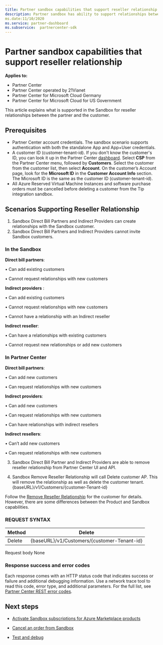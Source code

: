 ```yaml
---
title: Partner sandbox capabilities that support reseller relationship
description: Partner sandbox has ability to support relationships between the partner and the customer
ms.date:11/10/2020
ms.service: partner-dashboard
ms.subservice:  partnercenter-sdk
---
```


# Partner sandbox capabilities that support reseller relationship

**Applies to:**

- Partner Center
- Partner Center operated by 21Vianet
- Partner Center for Microsoft Cloud Germany
- Partner Center for Microsoft Cloud for US Government

This article explains what is supported in the Sandbox for reseller relationships between the partner and the customer. 

## Prerequisites

- Partner Center account credentials. The sandbox scenario supports authentication with both the standalone App and App+User credentials.
- A customer ID (customer-tenant-id). If you don't know the customer's ID, you can look it up in the Partner Center [dashboard](https://partner.microsoft.com/dashboard/home). Select **CSP** from the Partner Center menu, followed by **Customers**. Select the customer from the customer list, then select **Account**. On the customer’s Account page, look for the **Microsoft ID** in the **Customer Account Info** section. The Microsoft ID is the same as the customer ID (customer-tenant-id).
- All Azure Reserved Virtual Machine Instances and software purchase orders must be cancelled before deleting a customer from the Tip integration sandbox.

## Scenarios Supporting Reseller Relationship

1.	Sandbox Direct Bill Partners and Indirect Providers can create relationships with the Sandbox customer. 
2.	Sandbox Direct Bill Partners and Indirect Providers cannot invite Sandbox customers.



### In the Sandbox

**Direct bill partners**:

•	Can add existing customers

•	Cannot request relationships with new customers

**Indirect providers** :

•	Can add existing customers

•	Cannot request relationships with new customers

•	Cannot have a relationship with an Indirect reseller

**Indirect reseller**:

•	Can have a relationships with existing customers

•	Cannot request new relationships or add new customers

### In Partner Center

**Direct bill partners**:

•	Can add new customers

•	Can request relationships with new customers

**Indirect providers**:

•	Can add new customers

•	Can request relationships with new customers

•	Can have relationships with indirect resellers

**Indirect resellers**:

•	Can’t add new customers

•	Can request relationships with new customers

3. Sandbox Direct Bill Partner and Indirect Providers are able to remove reseller relationship from Partner Center UI and API.

4. Sandbox Remove Reseller Relationship will call Delete customer AP. This will remove the relationship as well as delete the customer tenant. {baseURL}/v1/Customers/{customer-Tenant-id}

Follow the [Remove Reseller Relationship](https://docs.microsoft.com/en-us/partner-center/develop/remove-a-reseller-relationship-with-a-customer) for the customer for details. However, there are some differences between the Product and Sandbox capabilities.

### REQUEST SYNTAX

|**Method**|**Delete**|
|-------------|------------|
|Delete|{baseURL}/v1/Customers/{customer-Tenant-id} |

Request body
None

### Response success and error codes

Each response comes with an HTTP status code that indicates success or failure and additional debugging information. Use a network trace tool to read this code, error type, and additional parameters. For the full list, see [Partner Center REST error codes](https://docs.microsoft.com/partner-center/develop/error-codes).

## Next steps

- [Activate Sandbox subscriptions for Azure Marketplace products](https://docs.microsoft.com/en-us/partner-center/develop/activate-sandbox-subscription-azure-marketplace-products)

- [Cancel an order from Sandbox](https://docs.microsoft.com/partner-center/develop/cancel-an-order-from-the-integration-sandbox)

- [Test and debug](https://docs.microsoft.com/partner-center/develop/test-and-debug) 
